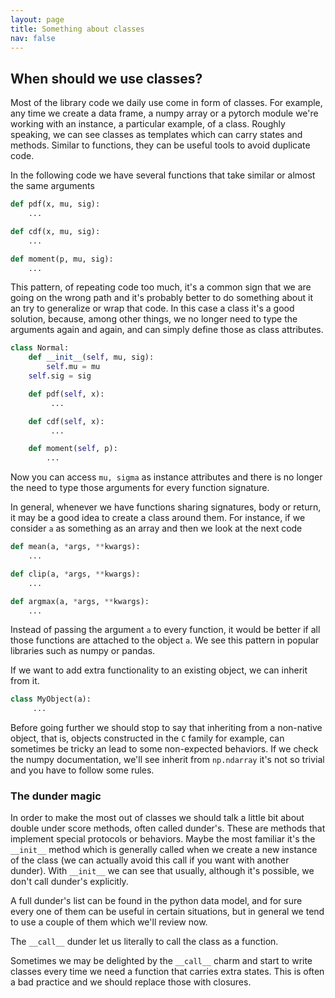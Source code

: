 ```yaml
---
layout: page
title: Something about classes
nav: false
---
```

<link rel="stylesheet" href="/assets/css/main.css"/>

## When should we use classes?
Most of the library code we daily use come in form of classes. For example, any
time we create a data frame, a numpy array or a pytorch module we're working
with an instance, a particular example, of a class. Roughly speaking, we can
see classes as templates which can carry states and methods. Similar to
functions, they can be useful tools to avoid duplicate code. 

In the following code we have several functions that take similar or almost the
same arguments

```python
def pdf(x, mu, sig):
    ...

def cdf(x, mu, sig):
    ...

def moment(p, mu, sig):
    ...
```

This pattern, of repeating code too much, it's a common sign that we are going
on the wrong path and it's probably better to do something about it an try to
generalize or wrap that code. In this case a class it's a good solution,
because, among other things, we no longer need to type the arguments again and
again, and can simply define those as class attributes. 

```python
class Normal:
    def __init__(self, mu, sig):
        self.mu = mu
	self.sig = sig

    def pdf(self, x):
         ...

    def cdf(self, x):
         ...

    def moment(self, p):
        ...
```

Now you can access `mu, sigma` as instance attributes and there is no longer
the need to type those arguments for every function signature. 

In general, whenever we have functions sharing signatures, body or return, it
may be a good idea to create a class around them. For instance, if we consider
`a` as something as an array and then we look at the next code

```python
def mean(a, *args, **kwargs):
    ...

def clip(a, *args, **kwargs):
    ...

def argmax(a, *args, **kwargs):
    ...
```

Instead of passing the argument `a` to every function, it would be better if
all those functions are attached to the object `a`. We see this pattern in 
popular libraries such as numpy or pandas. 

If we want to add extra functionality to an existing object, we can inherit from
it.

```python
class MyObject(a):
     ...
```

Before going further we should stop to say that inheriting from a non-native
object, that is, objects constructed in the `C` family for example, can
sometimes be tricky an lead to some non-expected behaviors. If we check the
numpy documentation, we'll see inherit from `np.ndarray` it's not so trivial
and you have to follow some rules.

### The dunder magic

In order to make the most out of classes we should talk a little bit about
double under score methods, often called dunder's. These are methods that
implement special protocols or behaviors. Maybe the most familiar it's the
`__init__` method which is generally called when we create a new instance of
the class (we can actually avoid this call if you want with another dunder).
With `__init__` we can see that usually, although it's possible, we don't call
dunder's explicitly. 


A full dunder's list can be found in the python data model, and for sure
every one of them can be useful in certain situations, but in general we tend to use 
a couple of them which we'll review now.

The `__call__` dunder let us literally to call the class as a function. 

Sometimes we may be delighted by the `__call__` charm and start to write
classes every time we need a function that carries extra states. This is often
a bad practice and we should replace those with closures. 
